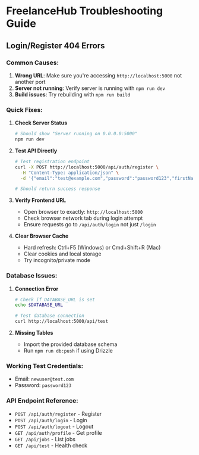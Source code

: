 # FreelanceHub Troubleshooting Guide

## Login/Register 404 Errors

### Common Causes:
1. **Wrong URL**: Make sure you're accessing `http://localhost:5000` not another port
2. **Server not running**: Verify server is running with `npm run dev`
3. **Build issues**: Try rebuilding with `npm run build`

### Quick Fixes:

1. **Check Server Status**
   ```bash
   # Should show "Server running on 0.0.0.0:5000"
   npm run dev
   ```

2. **Test API Directly**
   ```bash
   # Test registration endpoint
   curl -X POST http://localhost:5000/api/auth/register \
     -H "Content-Type: application/json" \
     -d '{"email":"test@example.com","password":"password123","firstName":"Test","lastName":"User","role":"freelancer"}'
   
   # Should return success response
   ```

3. **Verify Frontend URL**
   - Open browser to exactly: `http://localhost:5000`
   - Check browser network tab during login attempt
   - Ensure requests go to `/api/auth/login` not just `/login`

4. **Clear Browser Cache**
   - Hard refresh: Ctrl+F5 (Windows) or Cmd+Shift+R (Mac)
   - Clear cookies and local storage
   - Try incognito/private mode

### Database Issues:

1. **Connection Error**
   ```bash
   # Check if DATABASE_URL is set
   echo $DATABASE_URL
   
   # Test database connection
   curl http://localhost:5000/api/test
   ```

2. **Missing Tables**
   - Import the provided database schema
   - Run `npm run db:push` if using Drizzle

### Working Test Credentials:
- Email: `newuser@test.com`
- Password: `password123`

### API Endpoint Reference:
- `POST /api/auth/register` - Register
- `POST /api/auth/login` - Login
- `POST /api/auth/logout` - Logout
- `GET /api/auth/profile` - Get profile
- `GET /api/jobs` - List jobs
- `GET /api/test` - Health check